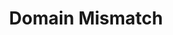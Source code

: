 ---
types: "word"

title: "Domain Mismatch"

categories: ['']

tags: ['Domain', 'Mismatch']

arabic: ['عدم تطابق المجال']

publishers: ['خوارزميات الذكاء الاصطناعي في تحليل النص العربي']

types: "word"

slug: ""
---